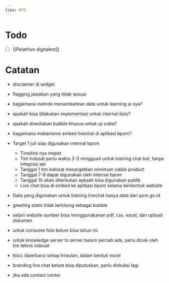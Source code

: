```yaml
---
tipe: WFO
---
```

# Todo
- [ ] [[Pelatihan digitalent]] 
# Catatan
- disclaimer di widget
- flagging jawaban yang tidak sesuai
- bagaimana metode menambahkan data untuk learning ai nya?
- apakah bisa dilakukan implementasi untuk internal dulu?
- apakah disediakan bubble khusus untuk uji coba?
- bagaimana mekanisme embed livechat di aplikasi bpom?

- Target 1 juli siap digunakan internal bpom
	- Timeline nya mepet
	- Tim indosat perlu waktu 2-3 mingguan untuk training chat bot, tanpa integrasi api
	- Tanggal 1 tim indosat menargetkan minimum viable product
	- Tanggal 7-9 dapat digunakan oleh internal bpom
	- Tanggal 10 akan ditentukan apkaah bisa digunakan publik
	- Live chat bisa di embed ke aplikasi bpom selama berbentuk website
- Data yang digunakan untuk training livechat hanya data dari pom.go.id
- greeting statis tidak terhitung sebagai bubble
- selain website sumber bisa menggunakanan pdf, csv, excel, dan upload dokumen
- untuk consume foto belum bisa tahun ini
- untuk knowledge server to server belum pernah ada, perlu dicek oleh tim teknis indosat
- kbcc diperbarui setiap triwulan, dalam bentuk excel
- branding live chat belum bisa diputuskan, perlu diskuksi lagi
- jika ada contact center 